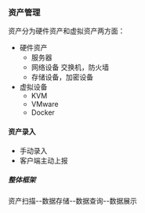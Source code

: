 ### 资产管理  

资产分为硬件资产和虚拟资产两方面：

 + 硬件资产
   	+ 服务器 
   	+ 网络设备  交换机，防火墙
   	+ 存储设备，加密设备
+ 虚拟设备
  + KVM
  + VMware
  + Docker



#### 资产录入

+ 手动录入
+ 客户端主动上报



##### 整体框架

资产扫描--数据存储--数据查询--数据展示



